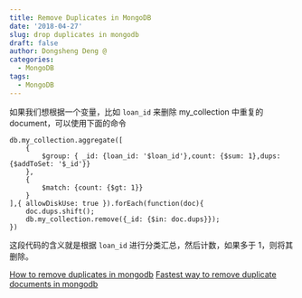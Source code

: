 ```yaml
---
title: Remove Duplicates in MongoDB
date: '2018-04-27'
slug: drop duplicates in mongodb
draft: false
author: Dongsheng Deng @
categories:
  - MongoDB
tags:
  - MongoDB
---
```


如果我们想根据一个变量，比如 `loan_id` 来删除 my_collection 中重复的 document，可以使用下面的命令

```shell
db.my_collection.aggregate([
    {
        $group: { _id: {loan_id: '$loan_id'},count: {$sum: 1},dups: {$addToSet: '$_id'}}
    },
    {
        $match: {count: {$gt: 1}}
    }
],{ allowDiskUse: true }).forEach(function(doc){
    doc.dups.shift();
    db.my_collection.remove({_id: {$in: doc.dups}});
})
```

这段代码的含义就是根据 `loan_id` 进行分类汇总，然后计数，如果多于 1，则将其删除。


[How to remove duplicates in mongodb][remove]
[Fastest way to remove duplicate documents in mongodb][remove2]

[remove]: https://weknowinc.com/blog/how-remove-duplicates-in-mongodb
[remove2]: https://stackoverflow.com/questions/14184099/fastest-way-to-remove-duplicate-documents-in-mongodb
